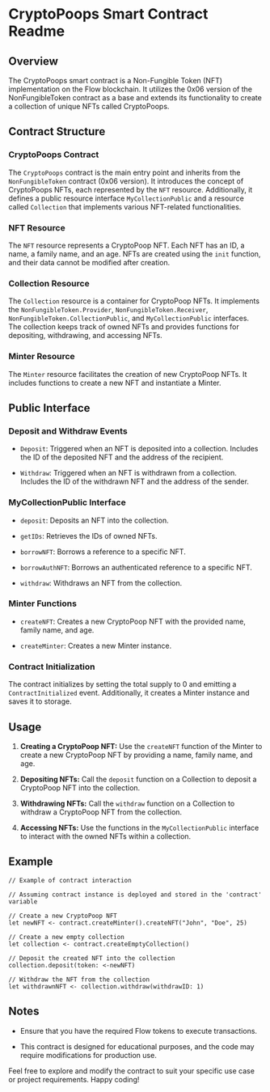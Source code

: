
# CryptoPoops Smart Contract Readme

## Overview

The CryptoPoops smart contract is a Non-Fungible Token (NFT) implementation on the Flow blockchain. It utilizes the 0x06 version of the NonFungibleToken contract as a base and extends its functionality to create a collection of unique NFTs called CryptoPoops.

## Contract Structure

### CryptoPoops Contract

The `CryptoPoops` contract is the main entry point and inherits from the `NonFungibleToken` contract (0x06 version). It introduces the concept of CryptoPoops NFTs, each represented by the `NFT` resource. Additionally, it defines a public resource interface `MyCollectionPublic` and a resource called `Collection` that implements various NFT-related functionalities.

### NFT Resource

The `NFT` resource represents a CryptoPoop NFT. Each NFT has an ID, a name, a family name, and an age. NFTs are created using the `init` function, and their data cannot be modified after creation.

### Collection Resource

The `Collection` resource is a container for CryptoPoop NFTs. It implements the `NonFungibleToken.Provider`, `NonFungibleToken.Receiver`, `NonFungibleToken.CollectionPublic`, and `MyCollectionPublic` interfaces. The collection keeps track of owned NFTs and provides functions for depositing, withdrawing, and accessing NFTs.

### Minter Resource

The `Minter` resource facilitates the creation of new CryptoPoop NFTs. It includes functions to create a new NFT and instantiate a Minter.

## Public Interface

### Deposit and Withdraw Events

- `Deposit`: Triggered when an NFT is deposited into a collection. Includes the ID of the deposited NFT and the address of the recipient.
  
- `Withdraw`: Triggered when an NFT is withdrawn from a collection. Includes the ID of the withdrawn NFT and the address of the sender.

### MyCollectionPublic Interface

- `deposit`: Deposits an NFT into the collection.
  
- `getIDs`: Retrieves the IDs of owned NFTs.
  
- `borrowNFT`: Borrows a reference to a specific NFT.
  
- `borrowAuthNFT`: Borrows an authenticated reference to a specific NFT.
  
- `withdraw`: Withdraws an NFT from the collection.

### Minter Functions

- `createNFT`: Creates a new CryptoPoop NFT with the provided name, family name, and age.
  
- `createMinter`: Creates a new Minter instance.

### Contract Initialization

The contract initializes by setting the total supply to 0 and emitting a `ContractInitialized` event. Additionally, it creates a Minter instance and saves it to storage.

## Usage

1. **Creating a CryptoPoop NFT:** Use the `createNFT` function of the Minter to create a new CryptoPoop NFT by providing a name, family name, and age.

2. **Depositing NFTs:** Call the `deposit` function on a Collection to deposit a CryptoPoop NFT into the collection.

3. **Withdrawing NFTs:** Call the `withdraw` function on a Collection to withdraw a CryptoPoop NFT from the collection.

4. **Accessing NFTs:** Use the functions in the `MyCollectionPublic` interface to interact with the owned NFTs within a collection.

## Example

```cadence
// Example of contract interaction

// Assuming contract instance is deployed and stored in the 'contract' variable

// Create a new CryptoPoop NFT
let newNFT <- contract.createMinter().createNFT("John", "Doe", 25)

// Create a new empty collection
let collection <- contract.createEmptyCollection()

// Deposit the created NFT into the collection
collection.deposit(token: <-newNFT)

// Withdraw the NFT from the collection
let withdrawnNFT <- collection.withdraw(withdrawID: 1)
```

## Notes

- Ensure that you have the required Flow tokens to execute transactions.
  
- This contract is designed for educational purposes, and the code may require modifications for production use.

Feel free to explore and modify the contract to suit your specific use case or project requirements. Happy coding!
